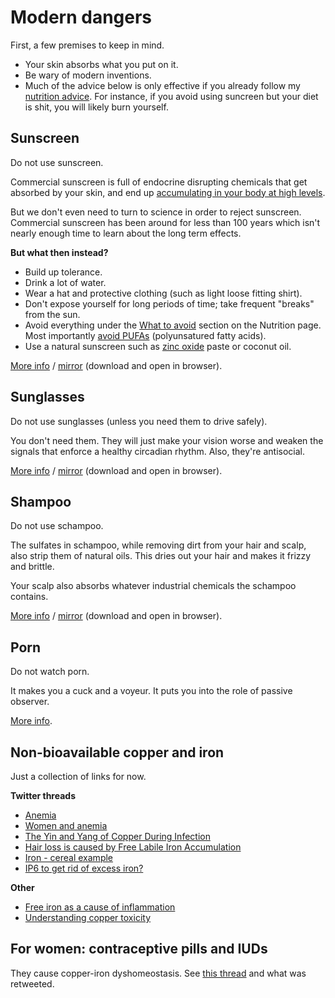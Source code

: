 # Modern dangers

First, a few premises to keep in mind.

- Your skin absorbs what you put on it.
- Be wary of modern inventions.
- Much of the advice below is only effective if you already follow my [nutrition advice](nutrition.md). For instance, if you avoid using suncreen but your diet is shit, you will likely burn yourself.

## Sunscreen

Do not use sunscreen.

Commercial sunscreen is full of endocrine disrupting chemicals that get absorbed
by your skin, and end up [accumulating in your body at high levels](https://www.pharmacist.com/article/sunscreen-chemicals-accumulate-body-high-levels).

But we don't even need to turn to science in order to reject sunscreen.
Commercial sunscreen has been around for less than 100 years which isn't
nearly enough time to learn about the long term effects.

**But what then instead?**

- Build up tolerance.
- Drink a lot of water.
- Wear a hat and protective clothing (such as light loose fitting shirt).
- Don't expose yourself for long periods of time; take frequent "breaks" from the sun.
- Avoid everything under the [What to avoid](nutrition.md#what-to-avoid) section
  on the Nutrition page. Most importantly
  [avoid PUFAs](https://twitter.com/SolBrah/status/1286086327427928064)
  (polyunsatured fatty acids).
- Use a natural sunscreen such as
  [zinc oxide](https://twitter.com/Grimhood/status/1286091082397147136) paste
  or coconut oil.

[More info](https://www.mitohealth.ca/most-sunscreens-are-terrible/)
/ [mirror](page-sunscreen.html) (download and open in browser).

## Sunglasses

Do not use sunglasses (unless you need them to drive safely).

You don't need them. They will just make your vision worse and weaken the
signals that enforce a healthy circadian rhythm. Also, they're antisocial.

[More info](https://medium.com/@veritasnaut/sunglasses-are-killing-you-dbadb93f935d)
/ [mirror](page-sunglasses.html) (download and open in browser).

## Shampoo

Do not use schampoo.

The sulfates in schampoo, while removing dirt from your hair and scalp, also
strip them of natural oils. This dries out your hair and makes it frizzy and
brittle.

Your scalp also absorbs whatever industrial chemicals the schampoo contains.

[More info](https://www.reddit.com/r/NoPoo/wiki/index)
/ [mirror](page-nopoo-wiki.html) (download and open in browser).

## Porn

Do not watch porn.

It makes you a cuck and a voyeur. It puts you into the role of passive observer.

[More info](https://twitter.com/thuletide/status/1249437488579579905).

## Non-bioavailable copper and iron

Just a collection of links for now.

**Twitter threads**

- [Anemia](https://twitter.com/Grimhood/status/1307785622933762049)
- [Women and anemia](https://twitter.com/Grimhood/status/1298516456787697664)
- [The Yin and Yang of Copper During Infection](https://twitter.com/Grimhood/status/1307337483747618823)
- [Hair loss is caused by Free Labile Iron Accumulation](https://twitter.com/Grimhood/status/1306941811684851714)
- [Iron - cereal example](https://twitter.com/Grimhood/status/1307944527060070400)
- [IP6 to get rid of excess iron?](https://twitter.com/Grimhood/status/1287457228144775170)

**Other**

- [Free iron as a cause of inflammation](https://www.multiflora-herbs.com/blogs/news/free-iron-as-a-cause-of-inflammation)
- [Understanding copper toxicity](https://www.multiflora-herbs.com/blogs/news/the-dark-side-of-copper)

## For women: contraceptive pills and IUDs

They cause copper-iron dyshomeostasis. See
[this thread](https://twitter.com/Grimhood/status/1308544875332136960)
and what was retweeted.
